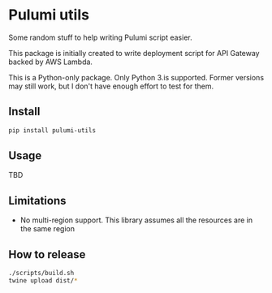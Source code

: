 # Pulumi utils

Some random stuff to help writing Pulumi script easier.

This package is initially created to write deployment script for API Gateway backed by AWS Lambda.

This is a Python-only package. Only Python 3.is supported. Former versions may still work, but I
don't have enough effort to test for them.

## Install

```sh
pip install pulumi-utils
```

## Usage

TBD

## Limitations

- No multi-region support. This library assumes all the resources are in the same region

## How to release

```sh
./scripts/build.sh
twine upload dist/*
```